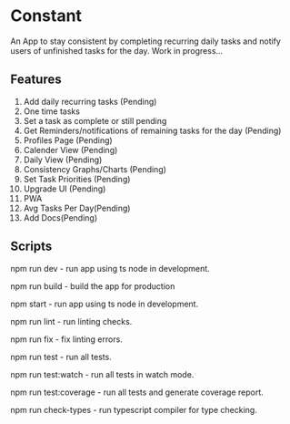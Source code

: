 # Constant

An App to stay consistent by completing recurring daily tasks and notify users of unfinished tasks for the day.
Work in progress...

## Features

1. Add daily recurring tasks (Pending)
2. One time tasks
3. Set a task as complete or still pending
4. Get Reminders/notifications of remaining tasks for the day (Pending)
5. Profiles Page (Pending)
6. Calender View (Pending)
7. Daily View (Pending)
8. Consistency Graphs/Charts (Pending)
9. Set Task Priorities (Pending)
10. Upgrade UI (Pending)
11. PWA
12. Avg Tasks Per Day(Pending)
13. Add Docs(Pending)

## Scripts

npm run dev - run app using ts node in development.

npm run build - build the app for production

npm start - run app using ts node in development.

npm run lint - run linting checks.

npm run fix - fix linting errors.

npm run test - run all tests.

npm run test:watch - run all tests in watch mode.

npm run test:coverage - run all tests and generate coverage report.

npm run check-types - run typescript compiler for type checking.
